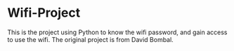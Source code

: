 # Wifi-Project

This is the project using Python to know the wifi password, and gain access to use the wifi.
The original project is from David Bombal. 

